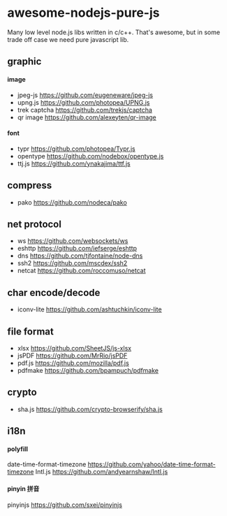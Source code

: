 # awesome-nodejs-pure-js

Many low level node.js libs written in c/c++. That's awesome, but in some trade off case we need pure javascript lib.


## graphic 
#### image
* jpeg-js https://github.com/eugeneware/jpeg-js
* upng.js https://github.com/photopea/UPNG.js
* trek captcha https://github.com/trekjs/captcha
* qr image https://github.com/alexeyten/qr-image

#### font
* typr https://github.com/photopea/Typr.js
* opentype https://github.com/nodebox/opentype.js
* ttj.js https://github.com/ynakajima/ttf.js

## compress
* pako https://github.com/nodeca/pako
  

## net protocol
* ws https://github.com/websockets/ws
* eshttp https://github.com/iefserge/eshttp
* dns https://github.com/tjfontaine/node-dns
* ssh2 https://github.com/mscdex/ssh2
* netcat https://github.com/roccomuso/netcat
  
## char encode/decode
* iconv-lite https://github.com/ashtuchkin/iconv-lite
  
## file format
* xlsx https://github.com/SheetJS/js-xlsx
* jsPDF https://github.com/MrRio/jsPDF
* pdf.js https://github.com/mozilla/pdf.js
* pdfmake https://github.com/bpampuch/pdfmake

## crypto
* sha.js https://github.com/crypto-browserify/sha.js

## i18n

#### polyfill
date-time-format-timezone https://github.com/yahoo/date-time-format-timezone
Intl.js https://github.com/andyearnshaw/Intl.js

#### pinyin 拼音
pinyinjs https://github.com/sxei/pinyinjs

  
  
